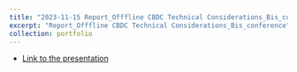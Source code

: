 ```yaml
---
title: "2023-11-15 Report_Offfline CBDC Technical Considerations_Bis_conference"
excerpt: "Report_Offfline CBDC Technical Considerations_Bis_conference"
collection: portfolio
---
```


* [Link to the presentation](http://olivieratangana.github.io/files/CBDC_Technical_Considerations_Bis_conference.pdf)

